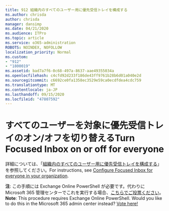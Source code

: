 ```yaml
---
title: 912 組織内のすべてのユーザー用に優先受信トレイを構成する
ms.author: chrisda
author: chrisda
manager: dansimp
ms.date: 04/21/2020
ms.audience: ITPro
ms.topic: article
ms.service: o365-administration
ROBOTS: NOINDEX, NOFOLLOW
localization_priority: Normal
ms.custom:
- "912"
- "1800019"
ms.assetid: bad7a7f6-0c68-497a-8637-aae49355034a
ms.openlocfilehash: c4cfd92d233f186de43ff9761b28b6d01a040e2d
ms.sourcegitcommit: c6692ce0fa1358ec3529e59ca0ecdfdea4cdc759
ms.translationtype: MT
ms.contentlocale: ja-JP
ms.lasthandoff: 09/15/2020
ms.locfileid: "47807592"
---
```

# <a name="turn-focused-inbox-on-or-off-for-everyone"></a><span data-ttu-id="fbbb6-102">すべてのユーザーを対象に優先受信トレイのオン/オフを切り替える</span><span class="sxs-lookup"><span data-stu-id="fbbb6-102">Turn Focused Inbox on or off for everyone</span></span>

<span data-ttu-id="fbbb6-103">詳細については、「[組織内のすべてのユーザー用に優先受信トレイを構成する](https://docs.microsoft.com/microsoft-365/admin/setup/configure-focused-inbox)」を参照してください。</span><span class="sxs-lookup"><span data-stu-id="fbbb6-103">For instructions, see [Configure Focused Inbox for everyone in your organization](https://docs.microsoft.com/microsoft-365/admin/setup/configure-focused-inbox).</span></span>

<span data-ttu-id="fbbb6-p101">**注**: この手順には Exchange Online PowerShell が必要です。代わりに Microsoft 365 管理センターでこれを実行する場合、[こちらでご投票ください](https://go.microsoft.com/fwlink/p/?linkid=862489)。</span><span class="sxs-lookup"><span data-stu-id="fbbb6-p101">**Note**: This procedure requires Exchange Online PowerShell. Would you like to do this in the Microsoft 365 admin center instead? [Vote here!](https://go.microsoft.com/fwlink/p/?linkid=862489)</span></span>
